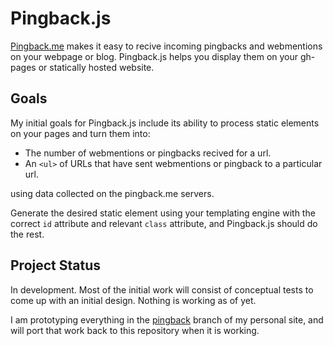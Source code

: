 Pingback.js
===============
[Pingback.me](http://Pingback.me) makes it easy to recive incoming pingbacks and webmentions on your webpage or blog.  Pingback.js helps you display them on your gh-pages or statically hosted website. 

## Goals

My initial goals for Pingback.js include its ability to process static elements on your pages and turn them into:

*   The number of webmentions or pingbacks recived for a url.
*   An `<ul>` of URLs that have sent webmentions or pingback to a particular url.

using data collected on the pingback.me servers.

Generate the desired static element using your templating engine with the correct `id` attribute and relevant `class` attribute, and Pingback.js should do the rest.
    
## Project Status

In development.  Most of the initial work will consist of conceptual tests to come up with an initial design.  Nothing is working as of yet.

I am prototyping everything in the [pingback](https://github.com/bcomnes/bcomnes.github.io/tree/pingback) branch of my personal site, and will port that work back to this repository when it is working.
